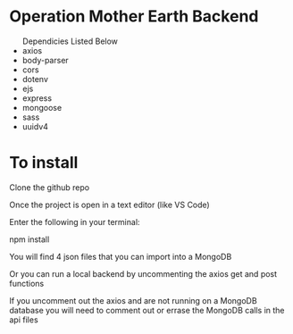 # Operation Mother Earth Backend
<ul>Dependicies Listed Below
<li>axios</li>
<li>body-parser</li>
<li>cors</li>
<li>dotenv</li>
<li>ejs</li>
<li>express</li>
<li>mongoose</li>
<li>sass</li>
<li>uuidv4</li></ul>

# To install
<p>Clone the github repo</p>
<p>Once the project is open in a text editor (like VS Code)</p>
<p>Enter the following in your terminal:</p>
<p>npm install</p>

<p>You will find 4 json files that you can import into a MongoDB</p>
<p>Or you can run a local backend by uncommenting the axios get and post functions</p>
<p>If you uncomment out the axios and are not running on a MongoDB database you will need to comment out or errase the MongoDB calls in the api files</p>



